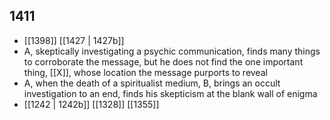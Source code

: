 ## 1411
- [[1398]] [[1427 | 1427b]] 
- A, skeptically investigating a psychic communication, finds many things to corroborate the message, but he does not find the one important thing, [[X]], whose location the message purports to reveal
- A, when the death of a spiritualist medium, B, brings an occult investigation to an end, finds his skepticism at the blank wall of enigma
- [[1242 | 1242b]] [[1328]] [[1355]] 

